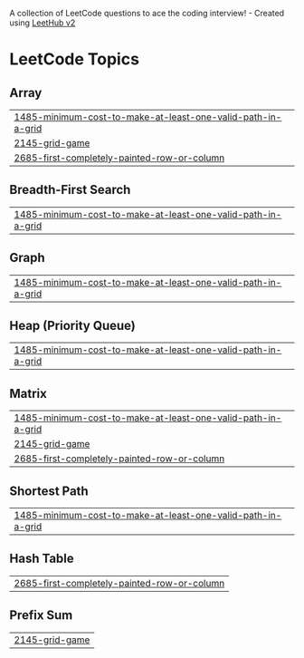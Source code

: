 A collection of LeetCode questions to ace the coding interview! - Created using [LeetHub v2](https://github.com/arunbhardwaj/LeetHub-2.0)
<!---LeetCode Topics Start-->
# LeetCode Topics
## Array
|  |
| ------- |
| [1485-minimum-cost-to-make-at-least-one-valid-path-in-a-grid](https://github.com/Kanhaiya8521/codes/tree/master/1485-minimum-cost-to-make-at-least-one-valid-path-in-a-grid) |
| [2145-grid-game](https://github.com/Kanhaiya8521/codes/tree/master/2145-grid-game) |
| [2685-first-completely-painted-row-or-column](https://github.com/Kanhaiya8521/codes/tree/master/2685-first-completely-painted-row-or-column) |
## Breadth-First Search
|  |
| ------- |
| [1485-minimum-cost-to-make-at-least-one-valid-path-in-a-grid](https://github.com/Kanhaiya8521/codes/tree/master/1485-minimum-cost-to-make-at-least-one-valid-path-in-a-grid) |
## Graph
|  |
| ------- |
| [1485-minimum-cost-to-make-at-least-one-valid-path-in-a-grid](https://github.com/Kanhaiya8521/codes/tree/master/1485-minimum-cost-to-make-at-least-one-valid-path-in-a-grid) |
## Heap (Priority Queue)
|  |
| ------- |
| [1485-minimum-cost-to-make-at-least-one-valid-path-in-a-grid](https://github.com/Kanhaiya8521/codes/tree/master/1485-minimum-cost-to-make-at-least-one-valid-path-in-a-grid) |
## Matrix
|  |
| ------- |
| [1485-minimum-cost-to-make-at-least-one-valid-path-in-a-grid](https://github.com/Kanhaiya8521/codes/tree/master/1485-minimum-cost-to-make-at-least-one-valid-path-in-a-grid) |
| [2145-grid-game](https://github.com/Kanhaiya8521/codes/tree/master/2145-grid-game) |
| [2685-first-completely-painted-row-or-column](https://github.com/Kanhaiya8521/codes/tree/master/2685-first-completely-painted-row-or-column) |
## Shortest Path
|  |
| ------- |
| [1485-minimum-cost-to-make-at-least-one-valid-path-in-a-grid](https://github.com/Kanhaiya8521/codes/tree/master/1485-minimum-cost-to-make-at-least-one-valid-path-in-a-grid) |
## Hash Table
|  |
| ------- |
| [2685-first-completely-painted-row-or-column](https://github.com/Kanhaiya8521/codes/tree/master/2685-first-completely-painted-row-or-column) |
## Prefix Sum
|  |
| ------- |
| [2145-grid-game](https://github.com/Kanhaiya8521/codes/tree/master/2145-grid-game) |
<!---LeetCode Topics End-->